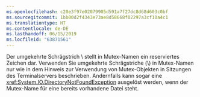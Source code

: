 ```yaml
---
ms.openlocfilehash: c28e3f97e02079905d591a7f27dc8d68d603c0bf
ms.sourcegitcommit: 1bb00d2f4343e73ae8d58668f02297a3cf10a4c1
ms.translationtype: HT
ms.contentlocale: de-DE
ms.lasthandoff: 06/15/2019
ms.locfileid: "63871561"
---
```

Der umgekehrte Schrägstrich \\ stellt in Mutex-Namen ein reserviertes Zeichen dar. Verwenden Sie umgekehrte Schrägstriche (\\) in Mutex-Namen nur wie in dem Hinweis zur Verwendung von Mutex-Objekten in Sitzungen des Terminalservers beschrieben. Andernfalls kann sogar eine <xref:System.IO.DirectoryNotFoundException> ausgelöst werden, wenn der Mutex-Name für eine bereits vorhandene Datei steht.
